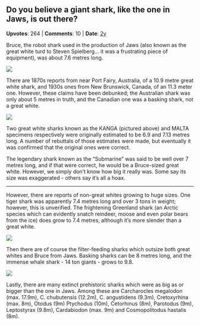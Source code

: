 ## Do you believe a giant shark, like the one in Jaws, is out there?
    
**Upvotes**: 264 | **Comments**: 10 | **Date**: [2y](https://www.quora.com/Do-you-believe-a-giant-shark-like-the-one-in-Jaws-is-out-there/answer/Gary-Meaney)

Bruce, the robot shark used in the production of Jaws (also known as the great white turd to Steven Spielberg… it was a frustrating piece of equipment), was about 7.6 metres long.

![](https://qph.fs.quoracdn.net/main-qimg-7d1f402e844f1662ec1f5341e1d23170-lq)

There are 1870s reports from near Port Fairy, Australia, of a 10.9 metre great white shark, and 1930s ones from New Brunswick, Canada, of an 11.3 meter one. However, these claims have been debunked; the Australian shark was only about 5 metres in truth, and the Canadian one was a basking shark, not a great white.

![](https://qph.fs.quoracdn.net/main-qimg-2368d57ef902bb652a525ee04d989cee-lq)

Two great white sharks known as the KANGA (pictured above) and MALTA specimens respectively were originally estimated to be 6.9 and 7.13 metres long. A number of rebuttals of those estimates were made, but eventually it was confirmed that the original ones were correct.

The legendary shark known as the “Submarine” was said to be well over 7 metres long, and if that were correct, he would be a Bruce-sized great white. However, we simply don’t know how big it really was. Some say its size was exaggerated - others say it’s all a hoax.

* * *

However, there are reports of non-great whites growing to huge sizes. One tiger shark was apparently 7.4 metres long and over 3 tons in weight; however, this is unverified. The frightening Greenland shark (an Arctic species which can evidently snatch reindeer, moose and even polar bears from the ice) does grow to 7.4 metres, although it’s more slender than a great white.

![](https://qph.fs.quoracdn.net/main-qimg-829c49decb84b191476bf761ac515e5a-lq)

Then there are of course the filter-feeding sharks which outsize both great whites and Bruce from Jaws. Basking sharks can be 8 metres long, and the immense whale shark - 14 ton giants - grows to 9.8.

![](https://qph.fs.quoracdn.net/main-qimg-e96c6b06c1f615196ed25ab8832661ec-lq)

Lastly, there are many extinct prehistoric sharks which were as big as or bigger than the one in Jaws. Among these are Carcharocles megalodon (max. 17.9m), C. chubutensis (12.2m), C. angustidens (9.3m), Cretoxyrhina (max. 8m), Otodus (9m) Ptychodus (10m), Cetorhinus (8m), Parotodus (9m), Leptostyrax (9.8m), Cardabiodon (max. 9m) and Cosmopolitodus hastalis (8m).

